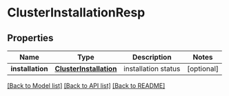 # ClusterInstallationResp

## Properties
Name | Type | Description | Notes
------------ | ------------- | ------------- | -------------
**installation** | [**ClusterInstallation**](ClusterInstallation.md) | installation status | [optional] 

[[Back to Model list]](../README.md#documentation-for-models) [[Back to API list]](../README.md#documentation-for-api-endpoints) [[Back to README]](../README.md)


